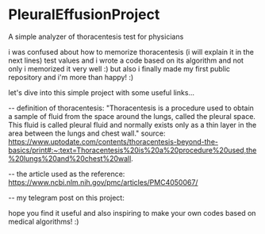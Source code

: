 # PleuralEffusionProject
A simple analyzer of thoracentesis test for physicians

i was confused about how to memorize thoracentesis (i will explain it in the next lines) test values and i wrote a code based on its algorithm and not only i memorized it very well :) but also i finally made my first public repository and i'm more than happy! :)

let's dive into this simple project with some useful links...

-- definition of thoracentesis: "Thoracentesis is a procedure used to obtain a sample of fluid from the space around the lungs, called the pleural space. This fluid is called pleural fluid and normally exists only as a thin layer in the area between the lungs and chest wall."
source: https://www.uptodate.com/contents/thoracentesis-beyond-the-basics/print#:~:text=Thoracentesis%20is%20a%20procedure%20used,the%20lungs%20and%20chest%20wall.

-- the article used as the reference: https://www.ncbi.nlm.nih.gov/pmc/articles/PMC4050067/

-- my telegram post on this project: 

hope you find it useful and also inspiring to make your own codes based on medical algorithms! :)
